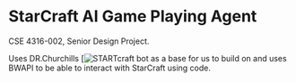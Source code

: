 # StarCraft AI Game Playing Agent
CSE 4316-002, Senior Design Project.

Uses DR.Churchills [![STARTcraft](https://github.com/davechurchill/STARTcraft) bot as a base for us to build on and uses BWAPI to be able to interact with StarCraft using code.
